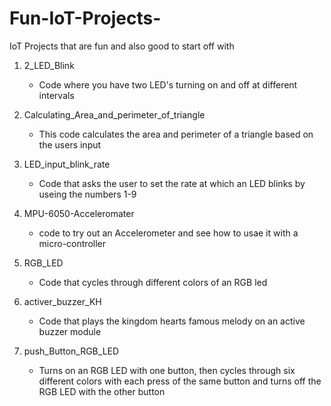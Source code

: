# Fun-IoT-Projects-
IoT Projects that are fun and also good to start off with 

1. 2_LED_Blink
   - Code where you have two LED's turning on and off at different intervals
     
2. Calculating_Area_and_perimeter_of_triangle
   - This code calculates the area and perimeter of a triangle based on the users input
     
3. LED_input_blink_rate
    - Code that asks the user to set the rate at which an LED blinks by useing the numbers 1-9

4. MPU-6050-Acceleromater
     - code to try out an Accelerometer and see how to usae it with a micro-controller
  
5. RGB_LED
     - Code that cycles through different colors of an RGB led
  
6. activer_buzzer_KH
     - Code that plays the kingdom hearts famous melody on an active buzzer module
  
7. push_Button_RGB_LED
     -  Turns on an RGB LED with one button, then cycles through six different colors with each press of the same button and turns off the RGB LED with the other button
 
